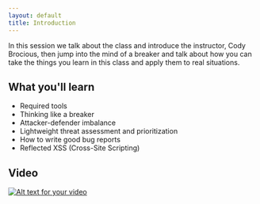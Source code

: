```yaml
---
layout: default
title: Introduction
---
```


In this session we talk about the class and introduce the instructor, Cody Brocious, then jump into the mind of a breaker and talk about how you can take the things you learn in this class and apply them to real situations.

What you'll learn
-----------------

- Required tools
- Thinking like a breaker
- Attacker-defender imbalance
- Lightweight threat assessment and prioritization
- How to write good bug reports
- Reflected XSS (Cross-Site Scripting)

Video
-----

<div class="container">
  
  
[![Alt text for your video](https://img.youtube.com/vi/zPYfT9azdK8/0.jpg)](https://www.youtube.com/watch?v=zPYfT9azdK8)	

</div>
